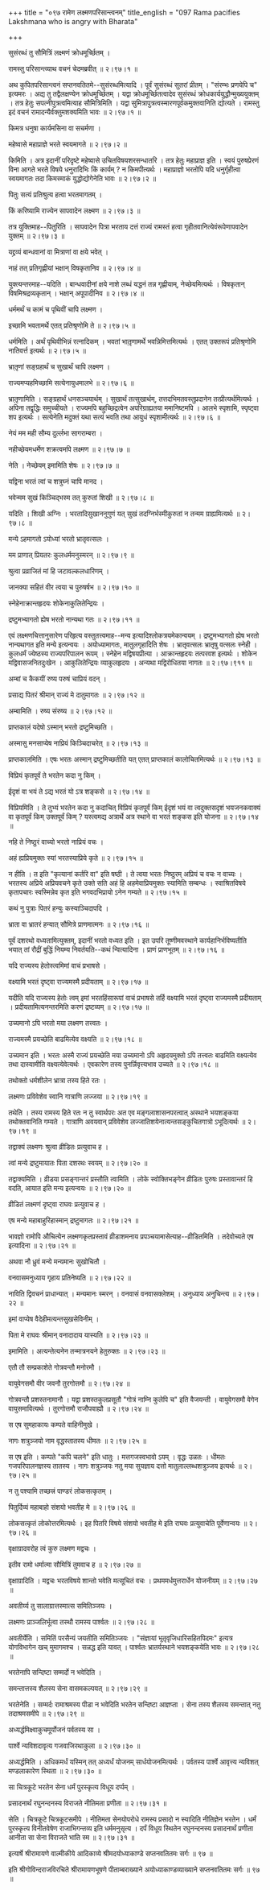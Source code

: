 +++
title = "०९७ रामेण लक्ष्मणपरिसान्त्वनम्"
title_english = "097 Rama pacifies Lakshmana who is angry with Bharata"

+++


सुसंरब्धं तु सौमित्रिं लक्ष्मणं क्रोधमूर्च्छितम् ।  

रामस्तु परिसान्त्व्याथ वचनं चेदमब्रवीत्  ॥  २।९७।१  ॥   

अथ कुपितपरिसान्त्वनं सप्तनवतितमे--सुसंरब्धमित्यादि । पूर्वं सुसंरब्धं
सुतरां प्रीतम् । "संरम्भः प्रणयेपि च" इत्यमरः । अद्य तु तद्वैलक्षण्येन
क्रोधमूर्च्छितम् । यद्वा क्रोधमूर्च्छितत्वादेव सुसंरब्धं
क्रोधकार्ययुद्धौन्मुख्ययुक्तम् । तत्र हेतुः सपत्नीपुत्रत्वमित्याह
सौमित्रिमिति । यद्वा सुमित्रापुत्रत्वस्मारणपूर्वकमुक्तवानिति द्योत्यते ।
रामस्तु इदं वचनं रामादन्यैर्वक्तुमशक्यमिति भावः  ॥  २।९७।१  ॥   

  

किमत्र धनुषा कार्यमसिना वा सचर्मणा ।  

महेष्वासे महाप्राज्ञे भरते स्वयमागते  ॥  २।९७।२  ॥   

किमिति । अत्र इदानीं परिदृष्टे महेष्वासे उचितविषयशरसन्धातरि । तत्र हेतुः
महाप्राज्ञ इति । स्वयं पुरुषप्रेरणं विना आगते भरते विषये धनुरादिभिः किं
कार्यम् ? न किमपीत्यर्थः । महाप्राज्ञो भरतोपि यदि धनुर्गृहीत्वा
स्वयमागतः तदा किमस्माकं युद्धोद्योगेनेति भावः  ॥  २।९७।२  ॥   

  

पितुः सत्यं प्रतिश्रुत्य हत्वा भरतमागतम् ।  

किं करिष्यामि राज्येन सापवादेन लक्ष्मण  ॥  २।९७।३  ॥   

तत्र युक्तिमाह--पितुरिति । सापवादेन पित्रा भरताय दत्तं राज्यं रामस्तं
हत्वा गृहीतवानित्येवंरूपेणापवादेन युक्तम्  ॥  २।९७।३  ॥   

  

यद्द्रव्यं बान्धवानां वा मित्राणां वा क्षये भवेत् ।  

नाहं तत् प्रतिगृह्णीयां भक्षान् विषकृतानिव  ॥  २।९७।४  ॥   

युक्त्यन्तरमाह--यदिति । बान्धवादीनां क्षये नाशे लब्धं यद्धनं तन्न
गृह्णीयाम्, नेच्छेयमित्यर्थः । विषकृतान् विषमिश्रद्रव्यकृतान् । भक्षान्
अपूपादीनिव  ॥  २।९७।४  ॥   

  

धर्ममर्थं च कामं च पृथिवीं चापि लक्ष्मण ।  

इच्छामि भवतामर्थे एतत् प्रतिश्रृणोमि ते  ॥  २।९७।५  ॥   

धर्ममिति । अर्थं पृथिवीभिन्नं रत्नादिकम् । भवतां भातृ़णामर्थे
भवन्निमित्तमित्यर्थः । एतत् उक्तरूपं प्रतिश्रृणोमि नातिवर्त्त इत्यर्थः
 ॥  २।९७।५  ॥   

  

भ्रातृ़णां सङ्ग्रहार्थं च सुखार्थं चापि लक्ष्मण ।  

राज्यमप्यहमिच्छामि सत्येनायुधमालभे  ॥  २।९७।६  ॥   

भ्रातृ़णामिति । सङ्ग्रहार्थं धनसञ्चयार्थम् । सुखार्थं तत्सुखार्थम्,
तत्तदभिमतवस्तुप्रदानेन तत्प्रीत्यर्थमित्यर्थः । अपिना तद्वृद्धिः
समुच्चीयते । राज्यमपि बहुच्छिद्रत्वेन अपरिग्राह्यतया ममानिष्टमपि । आलभे
स्पृशामि, स्पृष्ट्वा शप इत्यर्थः । सत्येनेति मदुक्तं यथा सत्यं भवति तथा
आयुधं स्पृशामीत्यर्थः  ॥  २।९७।६  ॥   

  

नेयं मम मही सौम्य दुर्ल्लभा सागराम्बरा ।  

नहीच्छेयमधर्मेण शक्रत्वमपि लक्ष्मण  ॥  २।९७।७  ॥   

नेति । नेच्छेयम् इमामिति शेषः  ॥  २।९७।७  ॥   

  

यद्विना भरतं त्वां च शत्रुघ्नं चापि मानद ।  

भवेन्मम सुखं किञ्चिद्भस्म तत् कुरुतां शिखी  ॥  २।९७।८  ॥   

यदिति । शिखी अग्निः । भरतादिसुखाननुगुणं यत् सुखं तदग्निर्भस्मीकुरुतां न
तन्मम ग्राह्यमित्यर्थः  ॥  २।९७।८  ॥   

  

मन्ये ऽहमागतो ऽयोध्यां भरतो भ्रातृवत्सलः ।  

मम प्राणात् प्रियतरः कुलधर्ममनुस्मरन्  ॥  २।९७।९  ॥   

श्रुत्वा प्रव्राजितं मां हि जटावल्कलधारिणम् ।  

जानक्या सहितं वीर त्वया च पुरुषर्षभ  ॥  २।९७।१०  ॥   

स्नेहेनाक्रान्तहृदयः शोकेनाकुलितेन्द्रियः ।  

द्रष्टुमभ्यागतो ह्येष भरतो नान्यथा गतः  ॥  २।९७।११  ॥   

एवं लक्ष्मणचित्तानुसारेण परिहृत्य वस्तुतत्त्वमाह--मन्य
इत्यादिश्लोकत्रयमेकान्वयम् । द्रष्टुमभ्यागतो ह्येष भरतो नान्यथागत इति
मन्ये इत्यन्वयः । अयोध्यामागतः, मातुलगृहादिति शेषः । भ्रातृवत्सलः
भ्रातृषु वत्सलः स्नेही । कुलधर्मं ज्येष्ठस्य राज्यपरिपालन रूपम् ।
स्नेहेन मद्विषयप्रीत्या । आक्रान्तहृदयः तत्परवश इत्यर्थः । शोकेन
मद्विवासजनितदुःखेन । आकुलितेन्द्रियः व्याकुलहृदयः । अन्यथा मद्विरोधितया
नागतः  ॥  २।९७।९११  ॥   

  

अम्बां च कैकयीं रुष्य परुषं चाप्रियं वदन् ।  

प्रसाद्य पितरं श्रीमान् राज्यं मे दातुमागतः  ॥  २।९७।१२  ॥   

अम्बामिति । रुष्य संरुष्य  ॥  २।९७।१२  ॥   

  

प्राप्तकालं यदेषो ऽस्मान् भरतो द्रष्टुमिच्छति ।  

अस्मासु मनसाप्येष नाप्रियं किञ्चिदाचरेत्  ॥  २।९७।१३  ॥   

प्राप्तकालमिति । एषः भरतः अस्मान् द्रष्टुमिच्छतीति यत् एतत् प्राप्तकालं
कालोचितमित्यर्थः  ॥  २।९७।१३  ॥   

  

विप्रियं कृतपूर्वं ते भरतेन कदा नु किम् ।  

ईदृशं वा भयं ते ऽद्य भरतं यो ऽत्र शङ्कसे  ॥  २।९७।१४  ॥   

विप्रियमिति । ते तुभ्यं भरतेन कदा नु कदाचित् विप्रियं कृतपूर्वं किम्
ईदृशं भयं वा त्वदुक्तसदृशं भयजनकवाक्यं वा कृतपूर्वं किम् उक्तपूर्वं किम्
? यस्त्वमद्य अत्रार्थे अत्र स्थाने वा भरतं शङ्कस इति योजना  ॥  २।९७।१४
 ॥   

  

नहि ते निष्ठुरं वाच्यो भरतो नाप्रियं वचः ।  

अहं ह्यप्रियमुक्तः स्यां भरतस्याप्रिये कृते  ॥  २।९७।१५  ॥   

न हीति । त इति "कृत्यानां कर्तरि वा" इति षष्ठी । ते त्वया भरतः निष्ठुरम्
अप्रियं च वचः न वाच्यः । भरतस्य अप्रिये अप्रियवचने कृते उक्ते सति अहं हि
अहमेवाप्रियमुक्तः स्यामिति सम्बन्धः । स्वाश्रितविषये कृतापचारः
स्वस्मिन्नेव कृत इति भगवदभिप्रायो ऽनेन गम्यते  ॥  २।९७।१५  ॥   

  

कथं नु पुत्राः पितरं हन्युः कस्याञ्चिदापदि ।  

भ्राता वा भ्रातरं हन्यात् सौमित्रे प्राणमात्मनः  ॥  २।९७।१६  ॥   

पूर्वं दशरथो वध्यतामित्युक्तम्, इदानीं भरतो वध्यत इति । इत उपरि
तूष्णीमवस्थाने कार्यहानिर्भविष्यतीति भयात् तां रौद्रीं बुद्धिं नियम्य
निवर्तयति--कथं न्वित्यादिना । प्राणं प्राणभूतम्  ॥  २।९७।१६  ॥   

  

यदि राज्यस्य हेतोस्त्वमिमां वाचं प्रभाषसे ।  

वक्ष्यामि भरतं दृष्ट्वा राज्यमस्मै प्रदीयताम्  ॥  २।९७।१७  ॥   

यदीति यदि राज्यस्य हेतोः त्वम् इमां भरतहिंसारूपां वाचं प्रभाषसे तर्हि
वक्ष्यामि भरतं दृष्ट्वा राज्यमस्मै प्रदीयताम् । प्रदीयतामित्यनन्तरमिति
करणं द्रष्टव्यम्  ॥  २।९७।१७  ॥   

  

उच्यमानो ऽपि भरतो मया लक्ष्मण तत्त्वतः ।  

राज्यमस्मै प्रयच्छेति बाढमित्येव वक्ष्यति  ॥  २।९७।१८  ॥   

उच्यमान इति । भरतः अस्मै राज्यं प्रयच्छेति मया उच्यमानो ऽपि अहृदयमुक्तो
ऽपि तत्त्वतः बाढमिति वक्ष्यत्येव तथा दास्यामीति वक्ष्यत्येवेत्यर्थः ।
एवकारेण तस्य पुनर्न्निवृत्त्यभाव उच्यते  ॥  २।९७।१८  ॥   

  

तथोक्तो धर्मशीलेन भ्रात्रा तस्य हिते रतः ।  

लक्ष्मणः प्रविवेशेव स्वानि गात्राणि लज्जया  ॥  २।९७।१९  ॥   

तथेति । तस्य रामस्य हिते रतः न तु स्वार्थपरः अत एव मङ्गलाशासनपरत्वात्
अस्थाने भयशङ्कया तथोक्तवानिति गम्यते । गात्राणि अवयवान् प्रविवेशेव
लज्जातिशयेनात्यन्तसङ्कुचितगात्रो ऽभूदित्यर्थः  ॥  २।९७।१९  ॥   

  

तद्वाक्यं लक्ष्मणः श्रुत्वा व्रीडितः प्रत्युवाच ह ।  

त्वां मन्ये द्रष्टुमायातः पिता दशरथः स्वयम्  ॥  २।९७।२०  ॥   

तद्वाक्यमिति । व्रीडया प्रसङ्गान्तरं प्रस्तौति त्वामिति । लोके
स्वोक्तिभङ्गेन व्रीडितः पुरुषः प्रस्तावान्तरं हि वदति, आयात इति मन्य
इत्यन्वयः  ॥  २।९७।२०  ॥   

  

व्रीडितं लक्ष्मणं दृष्ट्वा राघवः प्रत्युवाच ह ।  

एष मन्ये महाबाहुरिहास्मान् द्रष्टुमागतः  ॥  २।९७।२१  ॥   

भावज्ञो रामोपि औचित्येन लक्ष्मणकृतप्रस्तावं व्रीडाशमनाय
प्रपञ्चयामासेत्याह--व्रीडितमिति । तदेवोच्यते एष इत्यादिना  ॥  २।९७।२१
 ॥   

  

अथवा नौ ध्रुवं मन्ये मन्यमानः सुखोचितौ ।  

वनवासमनुध्याय गृहाय प्रतिनेष्यति  ॥  २।९७।२२  ॥   

नाविति द्विवचनं प्राधान्यात् । मन्यमानः स्मरन् । वनवासं वनवासक्लेशम् ।
अनुध्याय अनुचिन्त्य  ॥  २।९७।२२  ॥   

  

इमां वाप्येष वैदेहीमत्यन्तसुखसेविनीम् ।  

पिता मे राघवः श्रीमान् वनादादाय यास्यति  ॥  २।९७।२३  ॥   

इमामिति । अत्यन्तेत्यनेन तन्मात्रनयने हेतुरुक्तः  ॥  २।९७।२३  ॥   

  

एतौ तौ सम्प्रकाशेते गोत्रवन्तौ मनोरमौ ।  

वायुवेगसमौ वीर जवनौ तुरगोत्तमौ  ॥  २।९७।२४  ॥   

गोत्रवन्तौ प्रशस्तनामानौ । यद्वा प्रशस्तकुलप्रसूतौ "गोत्रं नाम्नि कुलेपि
च" इति वैजयन्ती । वायुवेगसमौ वेगेन वायुसमावित्यर्थः । तुरगोत्तमौ
राजौपवाह्यौ  ॥  २।९७।२४  ॥   

  

स एष सुमहाकायः कम्पते वाहिनीमुखे ।  

नागः शत्रुञ्जयो नाम वृद्धस्तातस्य धीमतः  ॥  २।९७।२५  ॥   

स एष इति । कम्पते "कपि चलने" इति धातुः । मत्तगजस्वभावो ऽयम् । वृद्धः
उन्नतः । धीमतः गजपरिपालनज्ञस्य तातस्य । नागः शत्रुञ्जयः नतु मया सुयज्ञाय
दत्तो मातुलाल्लब्धशत्रुञ्जय इत्यर्थः  ॥  २।९७।२५  ॥   

  

न तु पश्यामि तच्छत्त्रं पाण्डरं लोकसत्कृतम् ।  

पितुर्दिव्यं महाबाहो संशयो भवतीह मे  ॥  २।९७।२६  ॥   

लोकसत्कृतं लोकोत्तरमित्यर्थः । इह पितरि विषये संशयो भवतीह मे इति राघवः
प्रत्युवाचेति पूर्वेणान्वयः  ॥  २।९७।२६  ॥   

  

वृक्षाग्रादवरोह त्वं कुरु लक्ष्मण मद्वचः ।  

इतीव रामो धर्मात्मा सौमित्रिं तुमवाच ह  ॥  २।९७।२७  ॥   

वृक्षाग्रादिति । मद्वचः भरतविषये शान्तो भवेति मत्सूचितं वचः ।
प्रथममर्धमुत्तरार्धेन योजनीयम्  ॥  २।९७।२७  ॥   

  

अवतीर्य्य तु सालाग्रात्तस्मात्स समितिञ्जयः ।  

लक्ष्मणः प्राञ्जलिर्भूत्वा तस्थौ रामस्य पार्श्वतः  ॥  २।९७।२८  ॥   

अवतीर्येति । समितिं परसैन्यं जयतीति समितिञ्जयः । "संज्ञायां
भृतृ़वृजिधारिसहितपिदमः" इत्यत्र योगविभागेन खच् मुमागमश्च । सन्नद्ध इति
यावत् । पार्श्वतः भ्रातर्यस्थाने भयशङ्कयेति भावः  ॥  २।९७।२८  ॥   

  

भरतेनापि सन्दिष्टा सम्मर्दो न भवेदिति ।  

समन्तात्तस्य शैलस्य सेना वासमकल्पयत्  ॥  २।९७।२९  ॥   

भरतेनेति । सम्मर्दः रामाश्रमस्य पीडा न भवेदिति भरतेन सन्दिष्टा आज्ञप्ता
। सेना तस्य शैलस्य समन्तात् नतु तदाश्रमसमीपे  ॥  २।९७।२९  ॥   

  

अध्यर्द्धमिक्ष्वाकुचमूर्योजनं पर्वतस्य सा ।  

पार्श्वे न्यविशदावृत्य गजवाजिरथाकुला  ॥  २।९७।३०  ॥   

अध्यर्द्धमिति । अधिकमर्धं यस्मिन् तत् अध्यर्धं योजनम् सार्धयोजनमित्यर्थः
। पर्वतस्य पार्श्वे आवृत्त्य न्यविशत् मण्डलाकारेण स्थिता  ॥  २।९७।३०  ॥   

  

सा चित्रकूटे भरतेन सेना धर्मं पुरस्कृत्य विधूय दर्प्पम् ।  

प्रसादनार्थं रघुनन्दनस्य विराजते नीतिमता प्रणीता  ॥  २।९७।३१  ॥   

सेति । चित्रकूटे चित्रकूटसमीपे । नीतिमता सेनयोपरोधे रामस्य प्रसादो न
स्यादिति नीतिज्ञेन भरतेन । धर्मं पुरस्कृत्य विनीतवेषेण राजाभिगन्तव्य इति
धर्ममनुसृत्य । दर्पं विधूय स्थितेन रघुनन्दनस्य प्रसादनार्थं प्रणीता
आनीता सा सेना विराजते भाति स्म  ॥  २।९७।३१  ॥   

  

इत्यार्षे श्रीरामायणे वाल्मीकीये आदिकाव्ये श्रीमदयोध्याकाण्डे
सप्तनवतितमः सर्गः  ॥  ९७  ॥   

इति श्रीगोविन्दराजविरचिते श्रीरामायणभूषणे पीताम्बराख्याने
अयोध्याकाण्डव्याख्याने सप्तनवतितमः सर्गः  ॥  ९७  ॥   


